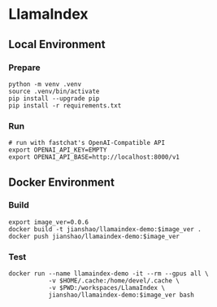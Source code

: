 # LlamaIndex

## Local Environment

### Prepare
~~~ shell
python -m venv .venv
source .venv/bin/activate
pip install --upgrade pip
pip install -r requirements.txt
~~~

### Run
~~~ shell
# run with fastchat's OpenAI-Compatible API
export OPENAI_API_KEY=EMPTY
export OPENAI_API_BASE=http://localhost:8000/v1
~~~

## Docker Environment

### Build
~~~ shell
export image_ver=0.0.6
docker build -t jianshao/llamaindex-demo:$image_ver .
docker push jianshao/llamaindex-demo:$image_ver
~~~
### Test
~~~ shell
docker run --name llamaindex-demo -it --rm --gpus all \
           -v $HOME/.cache:/home/devel/.cache \
           -v $PWD:/workspaces/LlamaIndex \
           jianshao/llamaindex-demo:$image_ver bash
~~~
